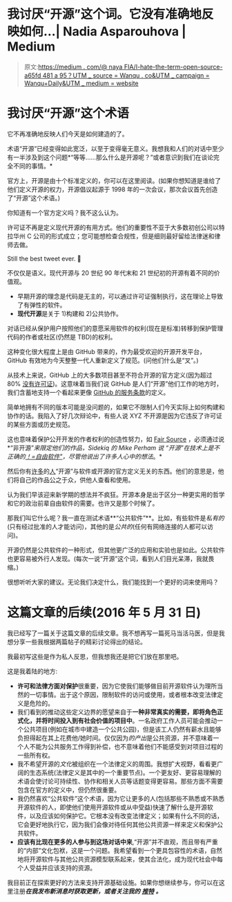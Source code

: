 # 我讨厌“开源”这个词。它没有准确地反映如何…| Nadia Asparouhova | Medium

> 原文:[https://medium . com/@ naya FIA/I-hate-the-term-open-source-a65fd 481 a 95？UTM _ source = Wanqu . co&UTM _ campaign = Wanqu+Daily&UTM _ medium = website](https://medium.com/@nayafia/i-hate-the-term-open-source-a65fd481a95?utm_source=wanqu.co&utm_campaign=Wanqu+Daily&utm_medium=website)

# 我讨厌“开源”这个术语

它不再准确地反映人们今天是如何建造的了。

术语“开源”已经变得如此宽泛，以至于变得毫无意义。我想我和人们的对话中至少有一半涉及到这个问题*“等等……那么什么是开源呢？”或者意识到我们在谈论完全不同的事情。*



官方上，开源是由十个标准定义的，你可以在这里阅读。(如果你想知道是谁给了他们定义开源的权力，开源倡议起源于 1998 年的一次会议，那次会议首先创造了“开源”这个术语。)

你知道有一个官方定义吗？我不这么认为。

许可证不再是定义现代开源的有用方式。他们的重要性不亚于大多数初创公司以特拉华州 C 公司的形式成立；您可能想检查合规性，但是细则最好留给法律迷和律师去做。



Still the best tweet ever. 🙏



不仅仅是语义。现代开源与 20 世纪 90 年代末和 21 世纪初的开源有着不同的价值观。

*   早期开源的理念是代码是无主的，可以通过许可证强制执行，这在理论上导致了有弹性的软件。
*   **现代开源**是关于 1)构建和 2)公共协作。

对话已经从保护用户按照他们的意愿采用软件的权利(现在是标准)转移到保护管理代码的作者或社区(仍然是 TBD)的权利。



这种变化很大程度上是由 GitHub 带来的，作为最受欢迎的开源开发平台，GitHub 有效地为今天整整一代人重新定义了规范。(问他们什么是“叉”。)

从技术上来说，GitHub 上的大多数项目甚至不符合开源的官方定义(因为超过 80% [没有许可证](https://github.com/blog/1964-open-source-license-usage-on-github-com))。这意味着当我们说 GitHub 是人们“开源”他们工作的地方时，我们含蓄地支持一个看起来更像 [GitHub 的服务条款](https://help.github.com/articles/open-source-licensing/#what-happens-if-i-dont-choose-a-license)的定义。

简单地拥有不同的版本可能是没问题的，如果它不限制人们今天实际上如何构建和协作的话。我陷入了好几次辩论中，有些人说 XYZ 不开源是因为它违反了许可证的某些方面或历史规范。

这也意味着保护公开开发的作者权利的创造性努力，如 [Fair Source](https://fair.io/) ，必须通过说*“非开源”*来限定他们的作品，Sidekiq 的 Mike Perham 说 *“开源”在技术上是不正确的[！=自由软件"](http://www.mikeperham.com/2015/11/23/how-to-charge-for-your-open-source/)*，尽管他说出了许多人心中的想法*。*

然后你有[许多](https://github.com/seriesseed/equity)的[人](http://www.wikihouse.cc/)“开源”与软件或开源的官方定义无关的东西。他们的意思是，他们将自己的作品公之于众，供他人查看和使用。

认为我们早该迎来新学期的想法并不疯狂。开源本身是出于区分一种更实用的哲学和它的政治前辈自由软件的需要。也许又是那个时候了。

那我们叫它什么呢？我一直在测试术语**“公共软件”**。比如，有些软件是*私有的*(只有经过批准的人才能访问)，其他的是*公共的*(任何有网络连接的人都可以访问)。

开源仍然是公共软件的一种形式，但其他更广泛的应用和实验也是如此。公共软件也更容易被外行人发现。(每次一说“开源”这个词，看到人们目光呆滞，我就畏缩。)

很想听听大家的建议。无论我们决定什么，我们能找到一个更好的词来使用吗？





# 这篇文章的后续(2016 年 5 月 31 日)

我已经写了一篇关于这篇文章的后续文章。我不想再写一篇死马当活马医，但是我想分享一些我根据两篇帖子的精彩讨论得出的结论。

我最初写这些是作为私人反思，但我想我还是把它们放在那里吧。

这是我着陆的地方:

*   **许可和法律方面对保护**很重要，因为它使我们能够做目前开源软件认为理所当然的一切事情。出于这个原因，限制软件的访问或使用，或者根本改变法律定义是危险的。
*   我们看到的推动这些定义边界的愿望来自于**一种非常真实的需要，即将角色正式化，并将时间投入到有社会价值的项目中**。一名政府工作人员可能会推动一个公共项目(例如在城市中建造一个公共公园)，但是该工人仍然有薪水且能够负担得起在其上花费他/她时间。仅仅因为*的产出*是公共资源，并不意味着一个人不能为公共服务工作得到补偿，也不意味着他们不能感受到对项目过程的一些所有权。
*   我不希望开源的*文化*被组织在一个法律定义的周围。我想扩大视野，看看更广阔的生态系统(法律定义是其中的一个重要节点)。一个更友好、更容易理解的术语会使讨论可持续性、协作和相关人员等话题变得更容易。那些方面不需要包含在官方的定义中，但仍然很重要。
*   我仍然喜欢“公共软件”这个术语，因为它让更多的人(包括那些不熟悉或不熟悉开源软件的人，即使他们使用开源软件或从中受益)快速了解什么是开源软件，以及应该如何保护它。它根本没有改变法律定义；如果有什么不同的话，它会更好地执行它，因为我们会像对待任何其他公共资源一样来定义和保护公共软件。
*   **应该有比现在更多的人参与到这场对话中来**,“开源”并不直观，而且带有严重的“内部”文化包袱，这是一个问题。我希望看到一个更具包容性的术语，自然地将开源软件与其他公共资源模型联系起来，使其合法化，成为现代社会中每个人受益并应该支持的资源。

我目前正在探索更好的方法来支持开源基础设施。如果你想继续参与，你可以在这里注册[](https://nayafia.substack.com/)****在我发布新消息时获取更新，或者关注我的*** [***推特***](http://twitter.com/nayafia) ***。****
